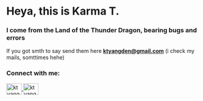 <h1>Heya, this is Karma T.</h1>
<h3>I come from the Land of the Thunder Dragon, bearing bugs and errors</h3>

If you got smth to say send them here **ktyangden@gmail.com** (i check my mails, somttimes hehe)

<h3 align="left">Connect with me:</h3>
<!--<img src="https://tryhackme-badges.s3.amazonaws.com/k4kuru.png" alt="Your Image Badge" />--!>

<p align="left">

<a href="https://linkedin.com/in/ktyangden" target="blank">
  <img align="center" src="https://raw.githubusercontent.com/rahuldkjain/github-profile-readme-generator/master/src/images/icons/Social/linked-in-alt.svg" alt="ktyangden" height="30" width="40" />
</a>

<a href="https://instagram.com/ktyangden" target="blank">
  <img align="center" src="https://raw.githubusercontent.com/rahuldkjain/github-profile-readme-generator/master/src/images/icons/Social/instagram.svg" alt="ktyangden" height="30" width="40" />
</a>
</p>
